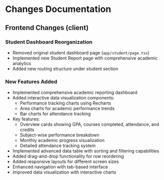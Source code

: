 # Changes Documentation

## Frontend Changes (client)

### Student Dashboard Reorganization
- Removed original student dashboard page (`app/student/page.tsx`)
- Implemented new Student Report page with comprehensive academic analytics
- Added new routing structure under student section

### New Features Added

- Implemented comprehensive academic reporting dashboard
- Added interactive data visualization components:
  - Performance tracking charts using Recharts
  - Area charts for academic performance trends
  - Bar charts for attendance tracking
- Key features:
  - Overview cards showing GPA, courses completed, attendance, and credits
  - Subject-wise performance breakdown
  - Monthly academic progress visualization
  - Detailed attendance tracking system
- Implemented advanced data table with sorting and filtering capabilities
- Added drag-and-drop functionality for row reordering
- Added responsive layouts for different screen sizes
- Enhanced navigation with tab-based interface
- Improved data visualization with interactive charts
